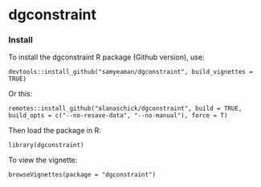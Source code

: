 dgconstraint
============

### Install

To install the dgconstraint R package (Github version), use:

`devtools::install_github("samyeaman/dgconstraint", build_vignettes = TRUE)`

Or this:

`remotes::install_github("alanaschick/dgconstraint", build = TRUE, build_opts = c("--no-resave-data", "--no-manual"), force = T)`

Then load the package in R:

`library(dgconstraint)`

To view the vignette:

`browseVignettes(package = "dgconstraint")`
